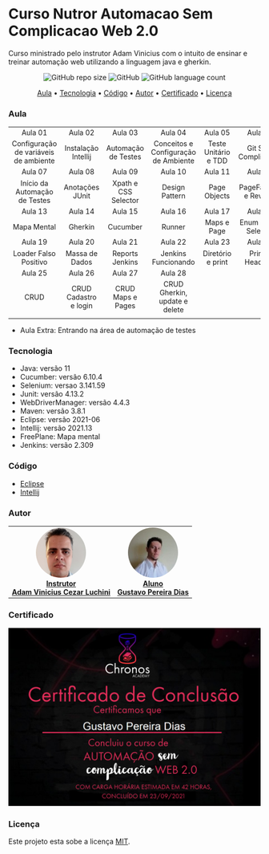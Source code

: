 # Curso Nutror Automacao Sem Complicacao Web 2.0

Curso ministrado pelo instrutor Adam Vinicius com o intuito de ensinar e treinar automação web utilizando a linguagem java e gherkin.

<p align="center">
	<img alt="GitHub repo size" src="https://img.shields.io/github/repo-size/gpd38/cursoNutrorAutomacaoSemComplicacaoWeb2.0?color=blue">
	<img alt="GitHub" src="https://img.shields.io/github/license/gpd38/cursoNutrorAutomacaoSemComplicacaoWeb2.0?color=red">
	<img alt="GitHub language count" src="https://img.shields.io/github/languages/count/gpd38/cursoNutrorAutomacaoSemComplicacaoWeb2.0?color=green">
</p>

<p align="center">
	<a href="#Aula">Aula</a> •
	<a href="#Tecnologia">Tecnologia</a> •
	<a href="#Código">Código</a> •
	<a href="#Autor">Autor</a> •
	<a href="#Certificado">Certificado</a> •
	<a href="#Licença">Licença</a>
</p>

### Aula

|||||||
|:--:|:--:|:--:|:--:|:--:|:--:|
| Aula 01 | Aula 02 | Aula 03 | Aula 04 | Aula 05 | Aula 06 |
| Configuração de variáveis de ambiente | Instalação Intellij | Automação de Testes | Conceitos e Configuração de Ambiente | Teste Unitário e TDD | Git Sem Complicação |
| Aula 07 | Aula 08 | Aula 09 | Aula 10 | Aula 11 | Aula 12 |
| Início da Automação de Testes | Anotações JUnit | Xpath e CSS Selector | Design Pattern | Page Objects | PageFactory e Revisão |
| Aula 13 | Aula 14 | Aula 15 | Aula 16 | Aula 17 | Aula 18 |
| Mapa Mental | Gherkin | Cucumber | Runner | Maps e Page | Enum e CSS Selector |
| Aula 19 | Aula 20 | Aula 21 | Aula 22 | Aula 23 | Aula 24 |
| Loader Falso Positivo | Massa de Dados | Reports Jenkins | Jenkins Funcionando | Diretório e print | Print e Headless |
| Aula 25 | Aula 26 | Aula 27 | Aula 28 | | |
| CRUD | CRUD Cadastro e login | CRUD Maps e Pages | CRUD Gherkin, update e delete | | |
|||||||

* Aula Extra: Entrando na área de automação de testes

### Tecnologia

* Java: versão 11
* Cucumber: versão 6.10.4
* Selenium: versao 3.141.59
* Junit: versão 4.13.2
* WebDriverManager: versão 4.4.3
* Maven: versão 3.8.1
* Eclipse: versão 2021-06
* Intellij: versão 2021.13
* FreePlane: Mapa mental
* Jenkins: versão 2.309

### Código

* [Eclipse](https://github.com/gpd38/cursoNutrorAutomacaoSemComplicacaoWeb2.0/tree/master/codigoEclipse)
* [Intellij](https://github.com/gpd38/cursoNutrorAutomacaoSemComplicacaoWeb2.0/tree/main/codigoIntellij)

### Autor

<table>
	<tr>
		<td align="center">
			<a href="https://www.linkedin.com/in/adamviniciusqa/">
				<img style="border-radius: 50%;" src="https://raw.githubusercontent.com/gpd38/cursoNutrorAutomacaoSemComplicacaoWeb2.0/master/img/adam.png" width="100px;" alt="Adam Vinicius Cezar Luchini"/>
				<br /><b>Instrutor<br>Adam Vinicius Cezar Luchini</b>
			</a>
			<br />
		</td>
		<td align="center">
			<a href="https://www.linkedin.com/in/gustavopereiradias">
				<img style="border-radius: 50%;" src="https://raw.githubusercontent.com/gpd38/cursoNutrorAutomacaoSemComplicacaoWeb2.0/master/img/gustavo.png" width="100px;" alt="Gustavo Pereira Dias"/>
				<br /><b>Aluno<br>Gustavo Pereira Dias</b>
			</a>
			<br />
		</td>
	</tr>
</table>


### Certificado

![Automação Sem Complicação Web 2.0](https://github.com/gpd38/cursoNutrorAutomacaoSemComplicacaoWeb2.0/blob/main/img/certificadoconclusaocurso.png)

### Licença

Este projeto esta sobe a licença [MIT](LICENSE).
